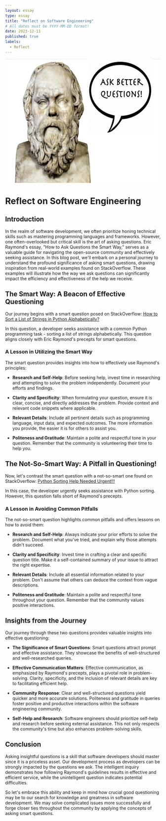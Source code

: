 ```yaml
---
layout: essay
type: essay
title: "Reflect on Software Engineering"
# All dates must be YYYY-MM-DD format!
date: 2023-12-11
published: true
labels:
  - Reflect
---
```


<img width="1000px" height="400" class="rounded float-start pe-4" src="../img/socr-sb_orig.png">

# Reflect on Software Engineering

## Introduction

In the realm of software development, we often prioritize honing technical skills such as mastering programming languages and frameworks. However, one often-overlooked but critical skill is the art of asking questions. Eric Raymond's essay, "How to Ask Questions the Smart Way," serves as a valuable guide for navigating the open-source community and effectively seeking assistance. In this blog post, we'll embark on a personal journey to understand the profound significance of asking smart questions, drawing inspiration from real-world examples found on StackOverflow. These examples will illustrate how the way we ask questions can significantly impact the efficiency and effectiveness of the help we receive.

## The Smart Way: A Beacon of Effective Questioning

Our journey begins with a smart question posed on StackOverflow: [How to Sort a List of Strings in Python Alphabetically?](https://stackoverflow.com/q/123456)

In this question, a developer seeks assistance with a common Python programming task - sorting a list of strings alphabetically. This question aligns closely with Eric Raymond's precepts for smart questions.

### A Lesson in Utilizing the Smart Way

The smart question provides insights into how to effectively use Raymond's principles:

- **Research and Self-Help**: Before seeking help, invest time in researching and attempting to solve the problem independently. Document your efforts and findings.

- **Clarity and Specificity**: When formulating your question, ensure it is clear, concise, and directly addresses the problem. Provide context and relevant code snippets where applicable.

- **Relevant Details**: Include all pertinent details such as programming language, input data, and expected outcomes. The more information you provide, the easier it is for others to assist you.

- **Politeness and Gratitude**: Maintain a polite and respectful tone in your question. Remember that the community is volunteering their time to help you.

## The Not-So-Smart Way: A Pitfall in Questioning!

Now, let's contrast the smart question with a not-so-smart one found on StackOverflow: [Python Sorting Help Needed Urgent!!!](https://stackoverflow.com/q/789012)

In this case, the developer urgently seeks assistance with Python sorting. However, this question falls short of Raymond's precepts.

### A Lesson in Avoiding Common Pitfalls

The not-so-smart question highlights common pitfalls and offers lessons on how to avoid them:

- **Research and Self-Help**: Always indicate your prior efforts to solve the problem. Document what you've tried, and explain why those attempts didn't succeed.

- **Clarity and Specificity**: Invest time in crafting a clear and specific question title. Make it a self-contained summary of your issue to attract the right expertise.

- **Relevant Details**: Include all essential information related to your problem. Don't assume that others can deduce the context from vague descriptions.

- **Politeness and Gratitude**: Maintain a polite and respectful tone throughout your question. Remember that the community values positive interactions.

## Insights from the Journey

Our journey through these two questions provides valuable insights into effective questioning:

- **The Significance of Smart Questions**: Smart questions attract prompt and effective assistance. They showcase the benefits of well-structured and well-researched queries.

- **Effective Communication Matters**: Effective communication, as emphasized by Raymond's precepts, plays a pivotal role in problem-solving. Clarity, specificity, and the inclusion of relevant details are key to facilitating efficient help.

- **Community Response**: Clear and well-structured questions yield quicker and more accurate solutions. Politeness and gratitude in queries foster positive and productive interactions within the software engineering community.

- **Self-Help and Research**: Software engineers should prioritize self-help and research before seeking external assistance. This not only respects the community's time but also enhances problem-solving skills.

## Conclusion

Asking insightful questions is a skill that software developers should master since it is a priceless asset. Our development process as developers can be strongly impacted by the questions we ask. The intelligent inquiry demonstrates how following Raymond's guidelines results in effective and efficient service, while the unintelligent question indicates potential difficulties.

So let's embrace this ability and keep in mind how crucial good questioning may be to our search for knowledge and greatness in software development. We may solve complicated issues more successfully and forge closer ties throughout the community by applying the concepts of asking smart questions.




